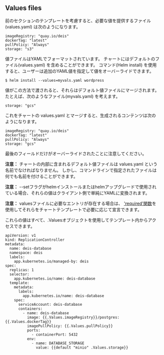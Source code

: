 ## Values files

前のセクションのテンプレートを考慮すると、必要な値を提供するファイル(values.yaml) は次のようになります。
```
imageRegistry: "quay.io/deis"
dockerTag: "latest"
pullPolicy: "Always"
storage: "s3"
```
値ファイルはYAMLでフォーマットされています。 チャートにはデフォルトのファイル(values.yaml) を含めることができます。 コマンド(Helm install) を使用すると、ユーザーは追加のYAML値を指定して値をオーバーライドできます。
```
$ helm install --values=myvals.yaml wordpress
```
値がこの方法で渡されると、それらはデフォルト値ファイルにマージされます。 たとえば、次のようなファイル(myvals.yaml) を考えます。
```
storage: "gcs"
```
これをチャートの values.yaml とマージすると、生成されるコンテンツは次のようになります。
```
imageRegistry: "quay.io/deis"
dockerTag: "latest"
pullPolicy: "Always"
storage: "gcs"
```
最後のフィールドだけがオーバーライドされたことに注意してください。

**注意：** チャートの内部に含まれるデフォルト値ファイルは values.yaml という名前でなければなりません。 しかし、コマンドラインで指定されたファイルは何でも名前を付けることができます。

**注意：** --setフラグがhelmインストールまたはhelmアップグレードで使用されている場合、それらの値はクライアント側で単純にYAMLに変換されます。

**注意：** valuesファイルに必要なエントリが存在する場合は、 ['required'関数](https://github.com/helm/helm/blob/master/docs/charts_tips_and_tricks.md)を使用してそれらをチャートテンプレートで必要に応じて宣言できます。

これらの値はすべて、.Valuesオブジェクトを使用してテンプレート内からアクセスできます。

```
apiVersion: v1
kind: ReplicationController
metadata:
  name: deis-database
  namespace: deis
  labels:
    app.kubernetes.io/managed-by: deis
spec:
  replicas: 1
  selector:
    app.kubernetes.io/name: deis-database
  template:
    metadata:
      labels:
        app.kubernetes.io/name: deis-database
    spec:
      serviceAccount: deis-database
      containers:
        - name: deis-database
          image: {{.Values.imageRegistry}}/postgres:{{.Values.dockerTag}}
          imagePullPolicy: {{.Values.pullPolicy}}
          ports:
            - containerPort: 5432
          env:
            - name: DATABASE_STORAGE
              value: {{default "minio" .Values.storage}}
```
